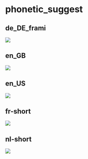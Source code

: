 # phonetic_suggest

## de_DE_frami

[![](de_DE_frami.log.phonetic_suggest.png)](de_DE_frami.log.phonetic_suggest.png)

## en_GB

[![](en_GB.log.phonetic_suggest.png)](en_GB.log.phonetic_suggest.png)

## en_US

[![](en_US.log.phonetic_suggest.png)](en_US.log.phonetic_suggest.png)

## fr-short

[![](fr-short.log.phonetic_suggest.png)](fr-short.log.phonetic_suggest.png)

## nl-short

[![](nl-short.log.phonetic_suggest.png)](nl-short.log.phonetic_suggest.png)

